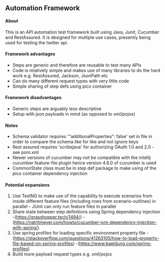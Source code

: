 ## Automation Framework

#### About

This is an API automation test framework built using Java, Junit, Cucumber and RestAssured. It is designed for multiple use cases, presently being used for testing the twitter api.

#### Framework advantages
- Steps are generic and therefore are reusable to test many APIs
- Code is relatively simple and makes use of many libraries to do the hard work e.g. RestAssured, Jackson, JsonPath etc
- Can do many different request types with very little code
- Simple sharing of step defs using pico container

#### Framework disadvantages
- Generic steps are arguably less descriptive
- Setup with json payloads in mind (as opposed to xml/pojos)

#### Notes
- Schema validator requires '"additionalProperties": false' set in file in order to compare the schema like for like and not ignore keys
- Rest assured requires 'scribejava' for authorizing OAuth 1.0 and 2.0 - see pom.xml
- Newer versions of cucumber may not be compatible with the intellij cucumber feature-file plugin hence version 4.6.0 of cucumber is used
- CommonState class must be in step def package to make using of the pico container dependency injection

#### Potential expansions
1. Use TestNG to make use of the capability to execute scenarios from inside different feature files (including rows from scenario-outlines) in parallel - JUnit can only run feature files in parallel
2. Share state between step definitions using Spring dependency injection -(https://grasshopper.tech/1494/) -(https://natritmeyer.com/howto/cucumber-jvm-dependency-injection-with-spring/)
3. Use spring profiles for loading specific environment property file -(https://stackoverflow.com/questions/41263105/how-to-load-property-file-based-on-spring-profiles) -(https://www.baeldung.com/spring-profiles)
4. Build more payload request types e.g. xml/pojos